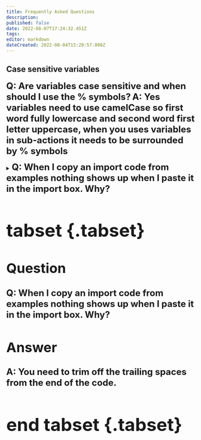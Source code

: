```yaml
---
title: Frequently Asked Questions
description: 
published: false
date: 2022-08-07T17:24:32.451Z
tags: 
editor: markdown
dateCreated: 2022-08-04T15:20:57.008Z
---
```


## Case sensitive variables
<font size="+2" class="text--twitch"><b>Q: </b></font><font size="+2"><b>Are variables case sensitive and when should I use the % symbols?</b></font>
<font size="+2" class="text--twitch"><b>A: </b></font></font><font size="+2"><b>Yes variables need to use camelCase so first word fully lowercase and second word first letter uppercase, when you uses variables in sub-actions it needs to be surrounded by % symbols</b></font>

<details>
  <summary>
<font size="+2" class="text--twitch"><b>Q: </b></font><font size="+2"><b> When I copy an import code from examples nothing shows up when I paste it in the import box.  Why?</summary>
<font size="+2" class="text--twitch"><b>A: </b></font></font><font size="+2"><b> You need to trim off the trailing spaces from the end of the code.
</details>
    
# tabset {.tabset}
## Question
<font size="+2" class="text--twitch"><b>Q: </b></font><font size="+2"><b>When I copy an import code from examples nothing shows up when I paste it in the import box.  Why?
## Answer
<font size="+2" class="text--twitch"><b>A: </b></font><font size="+2"><b>You need to trim off the trailing spaces from the end of the code.
# end tabset {.tabset}